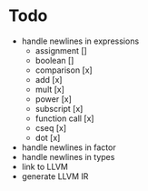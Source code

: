 # Todo
* handle newlines in expressions
  * assignment []
  * boolean []
  * comparison [x]
  * add [x]
  * mult [x]
  * power [x]
  * subscript [x]
  * function call [x]
  * cseq [x]
  * dot [x]
* handle newlines in factor
* handle newlines in types
* link to LLVM
* generate LLVM IR